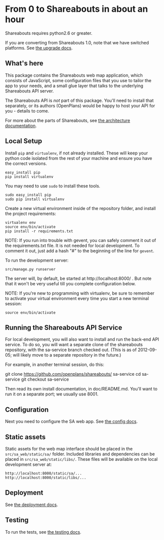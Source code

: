 From 0 to Shareabouts in about an hour
======================================

Shareabouts requires python2.6 or greater.

If you are converting from Shareabouts 1.0, note that
we have switched platforms. See [the upgrade docs](UPGRADE.md).

What's here
------------

This package contains the Shareabouts web map application,
which consists of JavaScript, some configuration files that you use to
tailor the app to your needs, and a small glue layer that talks to the
underlying Shareabouts API server.

The Shareabouts API is *not* part of this package. You'll need to
install that separately, or its authors (OpenPlans) would be happy to
host your API for you - details to come.

For more about the parts of Shareabouts,
see [the architecture documentation](ARCHITECTURE.md).

Local Setup
------------

Install `pip` and `virtualenv`, if not already installed.  These will keep your
python code isolated from the rest of your machine and ensure you have
the correct versions.

    easy_install pip
    pip install virtualenv

You may need to use `sudo` to install these tools.

    sudo easy_install pip
    sudo pip install virtualenv

Create a new virtual environment inside of the repository folder, and install
the project requirements:

    virtualenv env
    source env/bin/activate
    pip install -r requirements.txt

NOTE: If you run into trouble with gevent, you can safely comment it out of
the requirements.txt file.  It is not needed for local development.  To comment
it out, just add a hash "#" to the beginning of the line for `gevent`.

To run the development server:

    src/manage.py runserver

The server will, by default, be started at http://localhost:8000/ .
But note that it won't be very useful till you complete configuration
below.

NOTE: If you're new to programming with virtualenv, be sure to remember
to activate your virtual environment every time you start a new terminal session:

    source env/bin/activate


Running the Shareabouts API Service
------------------------------------

For local development, you will also want to install and run the
back-end API service.  To do so, you will want a separate clone
of the shareabouts repository, with the sa-service branch checked out.
(This is as of 2012-09-05; will likely move to a separate repository
in the future.)

For example, in another terminal session, do this:

  git clone https://github.com/openplans/shareabouts/ sa-service
  cd sa-service
  git checkout sa-service

Then read its own install documentation, in doc/README.md.
You'll want to run it on a separate port; we usually use 8001.

Configuration
--------------

Next you need to configure the SA web app.
See [the config docs](CONFIG.md).


Static assets
-------------

Static assets for the web map interface should be placed in the
`src/sa_web/static/sa/` folder.  Included libraries and dependencies can be
placed in `src/sa_web/static/libs/`.  These files will be available on the
local development server at:

    http://localhost:8000/static/sa/...
    http://localhost:8000/static/libs/...


Deployment
-------------

See [the deployment docs](DEPLOY.md).


Testing
--------

To run the tests, see [the testing docs](TESTING.md).
